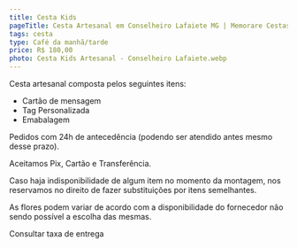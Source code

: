 ```yaml
---
title: Cesta Kids
pageTitle: Cesta Artesanal em Conselheiro Lafaiete MG | Memorare Cestas
tags: cesta
type: Café da manhã/tarde
price: R$ 180,00
photo: Cesta Kids Artesanal - Conselheiro Lafaiete.webp
---
```

Cesta artesanal composta pelos seguintes itens:

- Cartão de mensagem
- Tag Personalizada
- Emabalagem


Pedidos com 24h de antecedência (podendo ser atendido antes mesmo desse prazo). 

Aceitamos Pix, Cartão e Transferência. 

Caso haja indisponibilidade de algum item no momento da montagem, nos reservamos no direito de fazer substituições por itens semelhantes. 

As flores podem variar de acordo com a disponibilidade do fornecedor não sendo possível a escolha das mesmas. 

Consultar taxa de entrega